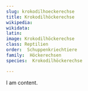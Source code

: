 ```yaml
---
slug: krokodilhoeckerechse
title: Krokodilhöckerechse
wikipedia: 
wikidata: 
latin:
image: Krokodilhöckerechse
class: Reptilien
order:  Schuppenkriechtiere
family:  Höckerechsen
species:  Krokodilhöckerechse

---
```


I am content.
